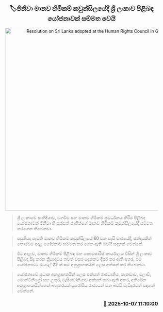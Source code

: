 <p align='center'><b><h2 align='center' title='Resolution on Sri Lanka adopted at the Human Rights Council in Geneva'>🏷ජිනීවා මානව හිමිකම් කවුන්සිලයේදී ශ්‍රී ලංකාව පිළිබඳ යෝජනාවක් සම්මත වෙයි</h2></b></p>
<p align='center'><img src='https://helakuru.sgp1.cdn.digitaloceanspaces.com/esana/images/lib/united-nations-human-rights-archived.jpg' width='600' alt='Resolution on Sri Lanka adopted at the Human Rights Council in Geneva'></p>

> ශ්‍රී ලංකාවේ සංහිඳියාව, වගවීම සහ මානව හිමිකම් ප්‍රවර්ධනය කිරීම පිළිබඳ යෝජනාවක් ජිනීවා හි එක්සත් ජාතීන්ගේ මානව හිමිකම් කවුන්සිලයේදී සම්මත කරගෙන තිබෙනවා.

> පසුගියදා පැවති මානව හිමිකම් කවුන්සිලයේ 60 වන සැසි වාරයේදී, ඡන්දයකින් තොරවම අදාළ යෝජනාව සම්මත කර ගෙන ඇති බවයි සඳහන් වෙන්නේ.

> ඊට අදාළව, මානව හිමිකම් පිළිබඳ මහ කොමසාරිස් කාර්යාලය විසින් ශ්‍රී ලංකාව පිළිබඳ සිදු කරන ක්‍රියාදාමය තවත් වසර දෙකකට දීර්ඝ කර ඇති අතර, එම යෝජනාවට රටවල් 22 ක් සම අනුග්‍රාහකයින් ලෙස අත්සන් කර තිබෙනවා.

> යෝජනාවේ ප්‍රධාන අනුග්‍රාහකයින් ලෙස එක්සත් රාජධානිය, කැනඩාව, මලාවි, මොන්ටිනීග්‍රෝ සහ උතුරු මැසිඩෝනියාව අත්සන් තබා ඇති අතර, අතිරේක අනුග්‍රාහකයින්ගෙන් බහුතරයක් යුරෝපීය රාජ්‍යයන් වන බවයි වැඩිදුරටත් සඳහන් වෙන්නේ.



<h3 align='right'><a href='https://www.helakuru.lk/esana/p/114249/'>📅 2025-10-07 11:10:00</a></h3>
